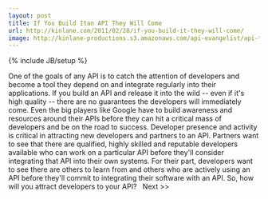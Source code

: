 ```yaml
---
layout: post
title: If You Build Itan API They Will Come
url: http://kinlane.com/2011/02/28/if-you-build-it-they-will-come/
image: http://kinlane-productions.s3.amazonaws.com/api-evangelist/api-tag-cloud.jpg
---
```

{% include JB/setup %}
<p>
     One of the goals of any API is to catch the attention of developers and become a tool they depend on and integrate regularly into their applications. If you build an API and release it into the wild -- even if it's high quality -- there are no guarantees the developers will immediately come. Even the big players like Google have to build awareness and resources around their APIs before they can hit a critical mass of developers and be on the road to success. Developer presence and activity is critical in attracting new developers and partners to an API. Partners want to see that there are qualified, highly skilled and reputable developers available who can work on a particular API before they'll consider integrating that API into their own systems. For their part, developers want to see there are others to learn from and others who are actively using an API before they'll commit to integrating their software with an API. So, how will you attract developers to your API?   Next &gt;&gt;
</p>